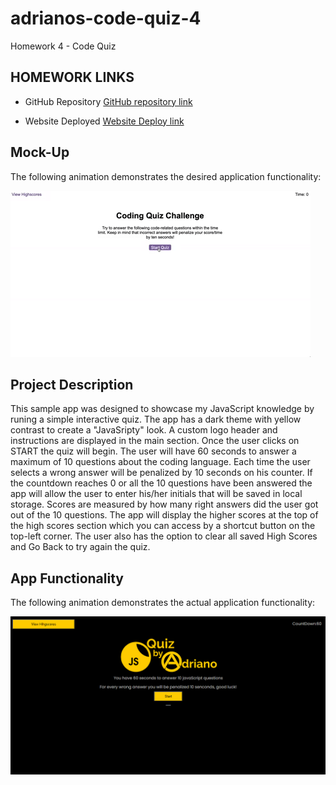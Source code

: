 # adrianos-code-quiz-4
Homework 4 - Code Quiz

## HOMEWORK LINKS

* GitHub Repository [GitHub repository link](https://github.com/AdrianoArmen/adrianos-code-quiz-4) 

* Website Deployed [Website Deploy link](https://adrianoarmen.github.io/adrianos-code-quiz-4/) 


 ## Mock-Up

The following animation demonstrates the  desired application functionality:

![A user clicks through an interactive coding quiz, then enters initials to save the high score before resetting and starting over.](./assets/img/04-web-apis-homework-demo.gif)


## Project Description
This sample app was designed to showcase my JavaScript knowledge by runing a simple interactive quiz. The app has a dark theme with yellow contrast to create a "JavaSripty" look. A custom logo header and instructions are displayed in the main section. Once the user clicks on START the quiz will begin. The user will have 60 seconds to answer a maximum of 10 questions about the coding language. Each time the user selects a wrong answer will be penalized by 10 seconds on his counter. If the countdown reaches 0 or all the 10 questions have been answered the app will allow the user to enter his/her initials that will be saved in local storage. Scores are measured by how many right answers did the user got out of the 10 questions. The app will display the higher scores at the top of the high scores section which you can access by a shortcut button on the top-left corner. The user also has the option to clear all saved High Scores and Go Back to try again the quiz.

## App Functionality

The following animation demonstrates the actual application functionality:

![A user clicks through an interactive coding quiz, then enters initials to save the high score before resetting and starting over.](./assets/img/appfunctionality.gif)

